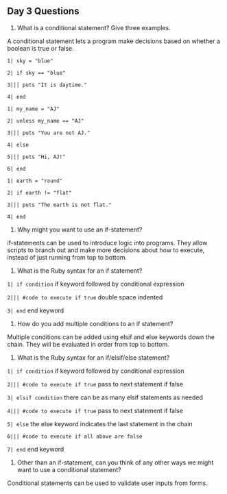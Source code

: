 ## Day 3 Questions

1. What is a conditional statement? Give three examples.

 A conditional statement lets a program make decisions based on whether a boolean is true or false.

 `1| sky = "blue"`

 `2| if sky == "blue"`

 `3||| puts "It is daytime."`

 `4| end`

 `1| my_name = "AJ"`

 `2| unless my_name == "AJ"`

 `3||| puts "You are not AJ."`

 `4| else`

 `5||| puts "Hi, AJ!"`

 `6| end`

 `1| earth = "round"`

 `2| if earth != "flat"`

 `3||| puts "The earth is not flat."`

 `4| end`

1. Why might you want to use an if-statement?

 if-statements can be used to introduce logic into programs. They allow scripts to branch out and make more decisions about how to execute, instead of just running from top to bottom.

1. What is the Ruby syntax for an if statement?

  `1| if condition` if keyword followed by conditional expression

  `2||| #code to execute if true` double space indented

  `3| end` end keyword

1. How do you add multiple conditions to an if statement?

 Multiple conditions can be added using elsif and else keywords down the chain. They will be evaluated in order from top to bottom.

1. What is the Ruby syntax for an if/elsif/else statement?

  `1| if condition` if keyword followed by conditional expression

  `2||| #code to execute if true` pass to next statement if false

  `3| elsif condition` there can be as many elsif statements as needed

  `4||| #code to execute if true` pass to next statement if false

  `5| else` the else keyword indicates the last statement in the chain

  `6||| #code to execute if all above are false`

  `7| end` end keyword


1. Other than an if-statement, can you think of any other ways we might want to use a conditional statement?

 Conditional statements can be used to validate user inputs from forms.
